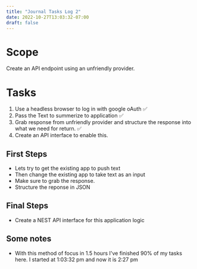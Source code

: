 ```yaml
---
title: "Journal Tasks Log 2"
date: 2022-10-27T13:03:32-07:00
draft: false
---
```



# Scope


Create an API endpoint using an unfriendly provider.



# Tasks

1. Use a headless browser to log in with google oAuth ✅
1. Pass the Text to summerize to application ✅
1. Grab response from unfriendly provider and structure the response into what we need for return. ✅
1. Create an API interface to enable this.



## First Steps 

* Lets try to get the existing app to push text
* Then change the existing app to take text as an input
* Make sure to grab the response.
* Structure the reponse in JSON


## Final Steps
* Create a NEST API interface for this application logic


## Some notes

* With this method of focus in 1.5 hours I've finished 90% of my tasks here. I started at 1:03:32 pm and now it is 2:27 pm
